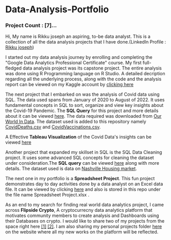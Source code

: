 # Data-Analysis-Portfolio
### Project Count : [7]...
Hi, 
My name is Rikku joseph an aspiring, to-be data analyst. This is a collection of all the data analysis projects that I have done.(LinkedIn Profile : [Rikku joseph](https://www.linkedin.com/in/rikkujoseph/))

I started out my data analysis journey by enrolling and completing the "Google Data Analytics Professional Certificate" course. My first full-fledged
data analysis project was its capstone project. The entire analysis was done using R Programming language on R Studio. A detailed decription regarding all the underlying process, along with the code and the analysis report can be viewed on my Kaggle account by [clicking here](https://www.kaggle.com/code/rikkujoseph/data-analytics-project)

The next project that I embarked on was the analysis of Covid data using SQL. The data used spans from January of 2020 to August of 2022. It uses fundamental concepts in SQL to sort, organize and view key insights about the Covid-19 Pandemic. The **SQL Query** for this project and more details about it can be viewed [here](https://github.com/RikkuJoseph/Data-Analysis-Portfolio/blob/main/CovidData.sql). The data required was downloaded from [Our World In Data](https://ourworldindata.org/). The dataset used is added to this repository namely [CovidDeaths.csv](https://github.com/RikkuJoseph/Data-Analysis-Portfolio/blob/main/CovidDeaths.csv) and [CovidVaccinations.csv](https://github.com/RikkuJoseph/Data-Analysis-Portfolio/blob/main/CovidVaccinations.csv). 

A Effective **Tableau Visualization** of the Covid Data's insights can be viewed [here](https://public.tableau.com/app/profile/rikku.joseph/viz/CovidDataDashboard_16605554413170/Dashboard1)

Another project that expanded my skillset in SQL is the SQL Data Cleaning project. It uses some advanced SQL concepts for cleaning the dataset under consideration.The **SQL query** can be viewed [here](https://github.com/RikkuJoseph/Data-Analysis-Portfolio/blob/main/Data%20Cleaning%20Project.sql) along with more details. The dataset used is data on [Nashville Housing market](https://github.com/RikkuJoseph/Data-Analysis-Portfolio/blob/main/Nashville%20Housing%20Data%20for%20Data%20Cleaning.xlsx).

The next one in my portfolio is a **Spreadsheet Project**. This fun project demonstrates day to day activities done by a data analyst on an Excel data file. It can be viewed by clicking [here](https://docs.google.com/spreadsheets/d/1FSpGGRjW2B6d5yqeT_gtJHE1105l9MTz4VkX8sX1Evc/edit?usp=sharing) and also is stored in this repo under the file name Spreadsheet Project.xlsx .

As an end to my search for finding real world data analytics project, I came across **Flipside Crypto**, A cryptocurrecny data analytics platform that motivates community members to create analysis and Dashboards using their Databases on crypto. I would like to share two of my projects from the space right here [[1]](https://app.flipsidecrypto.com/dashboard/sol-to-usdc-volume-on-orca-vs-jupiter-from-feb-01-to-feb-28-2022-LA-NRy) [[2]](https://app.flipsidecrypto.com/dashboard/flipping-nf-ts-skill-building-bounty-6-hard-z6BglL). I am also sharing my personal projects folder [here](https://flipsidecrypto.xyz/Rikku%20Joseph) on the website where all my new works on the platform will be reflected.
